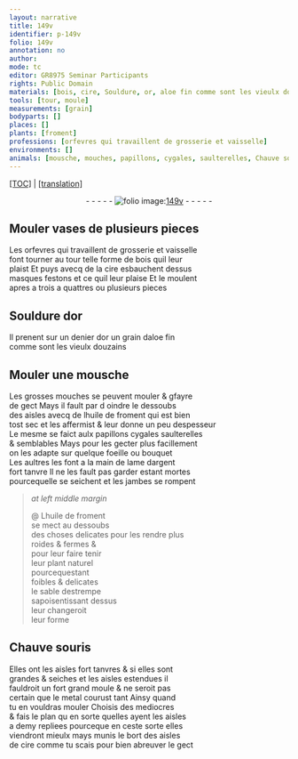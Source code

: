 ```yaml
---
layout: narrative
title: 149v
identifier: p-149v
folio: 149v
annotation: no
author:
mode: tc
editor: GR8975 Seminar Participants
rights: Public Domain
materials: [bois, cire, Souldure, or, aloe fin comme sont les vieulx douzains, huile de froment, lame dargent, metal]
tools: [tour, moule]
measurements: [grain]
bodyparts: []
places: []
plants: [froment]
professions: [orfevres qui travaillent de grosserie et vaisselle]
environments: []
animals: [mousche, mouches, papillons, cygales, saulterelles, Chauve souris]
---
```


<p><a href="{{ site.baseurl }}/diplomatic/">[TOC]</a> | <a href="{{ site.baseurl }}/texts/p-149v_tl/" target="_blank">[translation]</a></p><div class="folio" align="center">- - - - - <a href="http://gallica.bnf.fr/ark:/12148/btv1b10500001g/f304.image" target="_blank"><img src="https://cu-mkp.github.io/2017-workshop-edition/assets/photo-icon.png" alt="folio image: " style="display:inline-block; margin-bottom:-3px;"/>149v</a> - - - - - </div>  
  

## Mouler vases de plusieurs pieces 

 
 Les <span class="pro">orfevres qui travaillent de grosserie et vaisselle</span><br/> font tourner au <span class="tl">tour</span> telle forme de <span class="m">bois</span> quil leur<br/> plaist Et puys avecq de la <span class="m">cire</span> esbauchent dessus<br/> masques festons et ce quil leur plaise Et le moulent<br/> apres a trois a quattres ou plusieurs pieces
 
 
  

## <span class="m">Souldure</span> d<span class="m">or</span>

 
Il prenent sur un <span class="cn">denier</span> d<span class="m">or</span> un <span class="ms">grain</span> d<span class="m">aloe fin<br/> co<span class="exp">mm</span>e sont les vieulx <span class="cn">douzains</span></span>
 
 
  

## Mouler une <span class="al">mousche</span>

 
Les grosses <span class="al">mouches</span> se peuvent mouler & <span class="del">g</span>fayre<br/> de gect Mays il fault <span class="del">par d</span> oindre le dessoubs<br/> des aisles avecq de l<span class="m">huile de <span class="pa">froment</span></span> qui est bien<br/> tost sec et les affermist & leur donne un peu despesseur<br/> Le mesme se faict aulx <span class="al">papillons</span> <span class="al">cygales</span> <span class="al">saulterelles</span><br/> & semblables Mays pour les gecter plus facillem<span class="exp">ent</span><br/> on les adapte sur quelque foeille ou bouquet<br/> Les aultres les font a la main de <span class="m">lame dargent</span><br/> fort tanvre <span class="add">Il ne les fault pas garder estant mortes<br/> pourcequelle se seichent et les jambes se rompent</span>
 
> *at left middle margin*
> 
> 
>  @ L<span class="m">huile de <span class="pa">froment</span></span><br/> se mect au dessoubs<br/> des choses delicates pour les rendre plus<br/> roides & fermes &<br/> pour leur faire tenir<br/> leur plant naturel<br/> pourcequestant<br/> foibles & delicates<br/> le sable destrempe<br/> sapoisentissant dessus<br/> leur changeroit<br/> leur forme
 
 
  

## <span class="al">Chauve souris</span>

 
Elles ont les aisles fort tanvres & si elles sont<br/> grandes & seiches et les aisles estendues il<br/> fauldroit un fort grand <span class="tl">moule</span> & ne seroit pas<br/> certain que le <span class="m">metal</span> courust tant Ainsy quand<br/> tu en vouldras mouler Choisis des mediocres<br/> & fais le plan <span class="del">qu</span> en sorte quelles ayent les aisles<br/> a demy repliees pourceque en ceste sorte elles<br/> viendront mieulx mays munis le bort des aisles<br/> de <span class="m">cire</span> co<span class="exp">mm</span>e tu scais pour bien abreuver le gect
 
